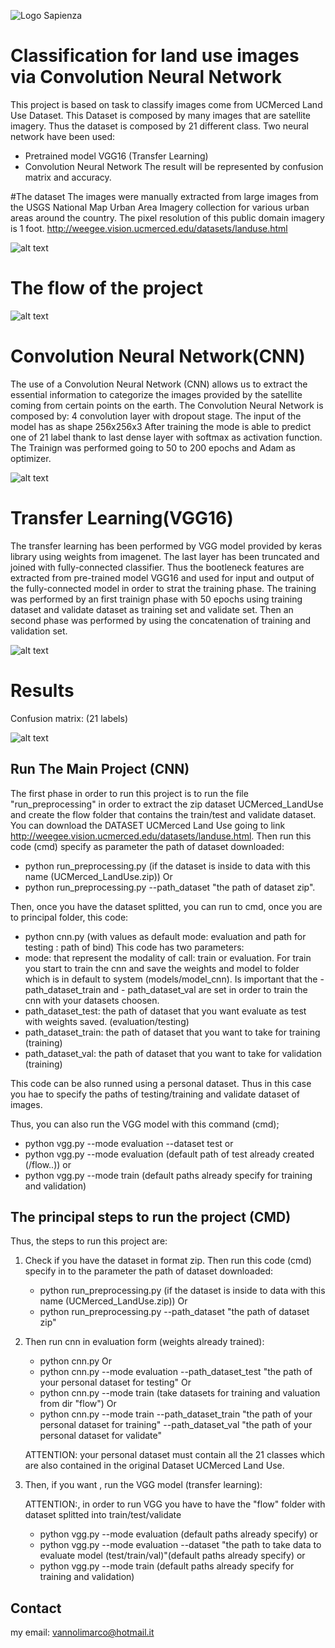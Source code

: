 ![Logo Sapienza](images/logo-sapienza-new.jpg)

# Classification for land use images via Convolution Neural Network
This project is based on task to classify images come from UCMerced Land Use Dataset. This
Dataset is composed by many images that are satellite imagery. Thus the dataset is composed by 21 different class. Two neural network have been used:
- Pretrained model VGG16 (Transfer Learning)
- Convolution Neural Network
The result will be represented by confusion matrix and accuracy.

#The dataset 
The images were manually extracted from large images from the USGS National Map Urban Area Imagery collection for various urban areas around the country. The pixel resolution of this public domain imagery is 1 foot.  http://weegee.vision.ucmerced.edu/datasets/landuse.html

![alt text](images/dataset.png)
# The flow of the project

![alt text](images/structure.JPG)

# Convolution Neural Network(CNN)
The use of a Convolution Neural Network (CNN) allows us to extract the essential information to categorize the images provided by the satellite coming from certain points on the earth.
The Convolution Neural Network is composed by: 4 convolution layer with dropout stage.
The input of the model has as shape 256x256x3 
After training the mode is able to predict one of 21 label thank to last dense layer with softmax as activation function. 
The Trainign was performed going to 50 to 200 epochs and Adam as optimizer.

![alt text](images/network.jpg)

# Transfer Learning(VGG16)
The transfer learning has been performed by VGG model provided by keras library using weights from imagenet.
The last layer has been truncated and joined with fully-connected classifier. Thus the bootleneck features are extracted from pre-trained model VGG16 and used for input and output of the fully-connected model in order to strat the training phase.
The training was performed by an first trainign phase with 50 epochs using training dataset and validate dataset as training set and validate set. Then an second phase was performed by using the concatenation of training and validation set.

![alt text](images/network_vgg.png)
# Results
Confusion matrix: (21 labels)

![alt text](images/RESULTS.JPG)

## Run The Main Project (CNN)
The first phase in order to run this project is to run the file "run_preprocessing" in order to extract the zip dataset UCMerced_LandUse and create the flow folder that contains the train/test and validate dataset. 
You can download the DATASET UCMerced Land Use going to link http://weegee.vision.ucmerced.edu/datasets/landuse.html.
Then run this code (cmd) specify as parameter the path of dataset downloaded:
- python run_preprocessing.py (if the dataset is inside to data with this name (UCMerced_LandUse.zip))
Or
- python run_preprocessing.py --path_dataset "the path of dataset zip".

Then, once you have the dataset splitted, you can run to cmd, once you are to principal folder, this code:
- python cnn.py (with values as default mode: evaluation and path for testing : path of bind)
This code has two parameters:
- mode: that represent the modality of call: train or evaluation. For train you start to train the cnn and save the weights and model to
folder which is in default to system (models/model_cnn). Is important that the - path_dataset_train and - path_dataset_val
are set in order to train the cnn with your datasets choosen.
- path_dataset_test: the path of dataset that you want evaluate as test with weights saved. (evaluation/testing)
- path_dataset_train: the path of dataset that you want to take for training (training)
- path_dataset_val: the path of dataset that you want to take for validation (training)

This code can be also runned using a personal dataset. Thus in this case you hae to specify the paths of testing/training and validate dataset of images.

Thus, you can also run the VGG model with this command (cmd);
- python vgg.py --mode evaluation --dataset test 
or 
- python vgg.py --mode evaluation (default path of test already created (/flow..))
or 
- python vgg.py --mode train (default paths already specify for training and validation)


## The principal steps to run the project (CMD)
Thus, the steps to run this project are:

1) Check if you have the dataset in format zip.
    Then run this code (cmd) specify in to the parameter the path of dataset downloaded:
    - python run_preprocessing.py (if the dataset is inside to data with this name (UCMerced_LandUse.zip))
    Or
    - python run_preprocessing.py --path_dataset "the path of dataset zip"

2) Then run cnn in evaluation form (weights already trained):

    - python cnn.py 
    Or
    - python cnn.py --mode evaluation --path_dataset_test "the path of your personal dataset for testing"
    Or 
    - python cnn.py --mode train (take datasets for training and valuation from dir "flow")
    Or
    - python cnn.py --mode train --path_dataset_train "the path of your personal dataset for training" --path_dataset_val "the path of your personal dataset for validate"
     
    ATTENTION: your personal dataset must contain all the 21 classes which are also contained in the original Dataset UCMerced Land Use.
3)  Then, if you want , run the VGG model (transfer learning):
    
    ATTENTION:, in order to run  VGG you have to have the "flow" folder with dataset splitted into train/test/validate 
    
    - python vgg.py --mode evaluation (default paths already specify)
    or 
    - python vgg.py --mode evaluation --dataset "the path to take data to evaluate model (test/train/val)"(default paths already specify)
    or
    - python vgg.py --mode train (default paths already specify for training and validation)
    

## Contact
my email: vannolimarco@hotmail.it